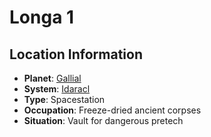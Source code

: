 # Longa 1

## Location Information
- **Planet**: [Gallial](../planet--gallial.md)
- **System**: [Idaracl](../../../system--idaracl.md)
- **Type**: Spacestation
- **Occupation**: Freeze-dried ancient corpses
- **Situation**: Vault for dangerous pretech